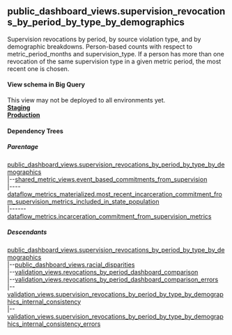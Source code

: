 ## public_dashboard_views.supervision_revocations_by_period_by_type_by_demographics
Supervision revocations by period, by source violation type, and by demographic breakdowns. Person-based counts
    with respect to metric_period_months and supervision_type. If a person has more than one revocation of the same
    supervision type in a given metric period, the most recent one is chosen.

#### View schema in Big Query
This view may not be deployed to all environments yet.<br/>
[**Staging**](https://console.cloud.google.com/bigquery?pli=1&p=recidiviz-staging&page=table&project=recidiviz-staging&d=public_dashboard_views&t=supervision_revocations_by_period_by_type_by_demographics)
<br/>
[**Production**](https://console.cloud.google.com/bigquery?pli=1&p=recidiviz-123&page=table&project=recidiviz-123&d=public_dashboard_views&t=supervision_revocations_by_period_by_type_by_demographics)
<br/>

#### Dependency Trees

##### Parentage
[public_dashboard_views.supervision_revocations_by_period_by_type_by_demographics](../public_dashboard_views/supervision_revocations_by_period_by_type_by_demographics.md) <br/>
|--[shared_metric_views.event_based_commitments_from_supervision](../shared_metric_views/event_based_commitments_from_supervision.md) <br/>
|----[dataflow_metrics_materialized.most_recent_incarceration_commitment_from_supervision_metrics_included_in_state_population](../dataflow_metrics_materialized/most_recent_incarceration_commitment_from_supervision_metrics_included_in_state_population.md) <br/>
|------[dataflow_metrics.incarceration_commitment_from_supervision_metrics](../../metrics/incarceration/incarceration_commitment_from_supervision_metrics.md) <br/>


##### Descendants
[public_dashboard_views.supervision_revocations_by_period_by_type_by_demographics](../public_dashboard_views/supervision_revocations_by_period_by_type_by_demographics.md) <br/>
|--[public_dashboard_views.racial_disparities](../public_dashboard_views/racial_disparities.md) <br/>
|--[validation_views.revocations_by_period_dashboard_comparison](../validation_views/revocations_by_period_dashboard_comparison.md) <br/>
|--[validation_views.revocations_by_period_dashboard_comparison_errors](../validation_views/revocations_by_period_dashboard_comparison_errors.md) <br/>
|--[validation_views.supervision_revocations_by_period_by_type_by_demographics_internal_consistency](../validation_views/supervision_revocations_by_period_by_type_by_demographics_internal_consistency.md) <br/>
|--[validation_views.supervision_revocations_by_period_by_type_by_demographics_internal_consistency_errors](../validation_views/supervision_revocations_by_period_by_type_by_demographics_internal_consistency_errors.md) <br/>

